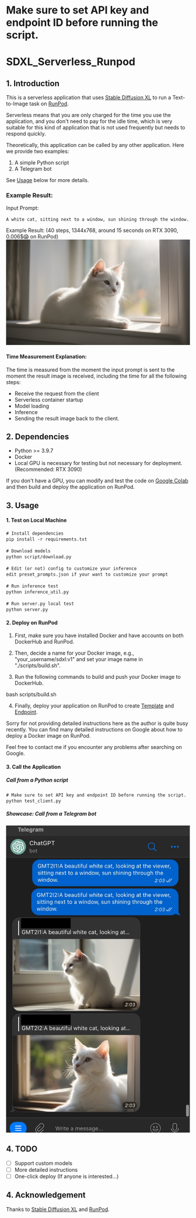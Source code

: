 # Make sure to set API key and endpoint ID before running the script.
# SDXL_Serverless_Runpod

## 1. Introduction
This is a serverless application that uses [Stable Diffusion XL](https://stability.ai/stable-diffusion) to run a Text-to-Image task on [RunPod](https://www.runpod.io/).

Serverless means that you are only charged for the time you use the application, and you don't need to pay for the idle time, which is very suitable for this kind of application that is not used frequently but needs to respond quickly.

Theoretically, this application can be called by any other application. Here we provide two examples:
1. A simple Python script
2. A Telegram bot

See [Usage](#Usage) below for more details.

### Example Result:
Input Prompt:
```
A white cat, sitting next to a window, sun shining through the window.
```

Example Result:
(40 steps, 1344x768, around 15 seconds on RTX 3090, 0.006$😱 on RunPod)
![Example Result](./assets/example_result_253087639.jpg)

#### Time Measurement Explanation:
The time is measured from the moment the input prompt is sent to the moment the result image is received, including the time for all the following steps:
- Receive the request from the client
- Serverless container startup
- Model loading
- Inference
- Sending the result image back to the client.

## 2. Dependencies
- Python >= 3.9.7
- Docker
- Local GPU is necessary for testing but not necessary for deployment. (Recommended: RTX 3090)

If you don't have a GPU, you can modify and test the code on [Google Colab](https://colab.research.google.com/) and then build and deploy the application on RunPod.

<a id="Usage"></a>
## 3. Usage
#### 1. Test on Local Machine
```
# Install dependencies
pip install -r requirements.txt

# Download models
python script/download.py

# Edit (or not) config to customize your inference
edit preset_prompts.json if your want to customize your prompt

# Run inference test
python inference_util.py

# Run server.py local test
python server.py
```

#### 2. Deploy on RunPod
1. First, make sure you have installed Docker and have accounts on both DockerHub and RunPod.

2. Then, decide a name for your Docker image, e.g., "your_username/sdxl:v1" and set your image name in "./scripts/build.sh".

3. Run the following commands to build and push your Docker image to DockerHub.

bash scripts/build.sh


4. Finally, deploy your application on RunPod to create [Template](https://docs.runpod.io/docs/template-creation) and [Endpoint](https://docs.runpod.io/docs/autoscaling).

Sorry for not providing detailed instructions here as the author is quite busy recently. You can find many detailed instructions on Google about how to deploy a Docker image on RunPod.

Feel free to contact me if you encounter any problems after searching on Google.

#### 3. Call the Application
##### Call from a Python script
```
# Make sure to set API key and endpoint ID before running the script.
python test_client.py
```

##### Showcase: Call from a Telegram bot
![Example Result](./assets/telegram_bot_example.jpg)

## 4. TODO
- [ ] Support custom models
- [ ] More detailed instructions
- [ ] One-click deploy (If anyone is interested...)

## 4. Acknowledgement
Thanks to [Stable Diffusion XL](https://stability.ai/stable-diffusion) and [RunPod](https://www.runpod.io/).
